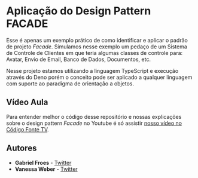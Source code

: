 # Aplicação do Design Pattern FACADE

Esse é apenas um exemplo prático de como identificar e aplicar o padrão de projeto *Facade*.
Simulamos nesse exemplo um pedaço de um Sistema de Controle de Clientes em que teria algumas classes de controle para: Avatar, Envio de Email, Banco de Dados, Documentos, etc.

Nesse projeto estamos utilizando a linguagem TypeScript e execução através do Deno porém o conceito pode ser aplicado a qualquer linguagem com suporte ao paradigma de orientação a objetos.

## Vídeo Aula

Para entender melhor o código desse repositório e nossas explicações sobre o design pattern *Facade* no Youtube é só assistir [nosso vídeo no Código Fonte TV](https://youtu.be/8tyNCznvgW8).

## Autores

* **Gabriel Froes** - [Twitter](https://www.twitter.com/gabrielfroes)
* **Vanessa Weber** - [Twitter](https://www.twitter.com/nessaweberfroes)